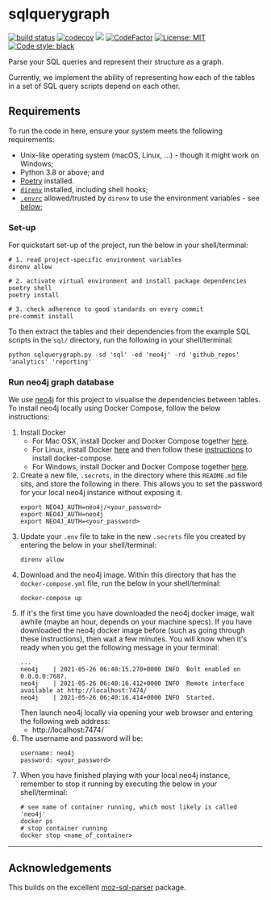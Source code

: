 # sqlquerygraph
[![build status](https://github.com/avisionh/sqlquerygraph/workflows/pytesting/badge.svg)](https://github.com/avisionh/sqlqueryraph/actions)
[![codecov](https://codecov.io/gh/avisionh/sqlquerygraph/branch/main/graph/badge.svg?token=8TD296ECEE)](https://codecov.io/gh/avisionh/sqlquerygraph)
[![](https://img.shields.io/badge/python-3.8%2B-blue.svg)](https://www.python.org/downloads/)
[![CodeFactor](https://www.codefactor.io/repository/github/avisionh/sqlquerygraph/badge)](https://www.codefactor.io/repository/github/avisionh/sqlquerygraph)
[![License: MIT](https://img.shields.io/badge/License-MIT-informational.svg)](https://opensource.org/licenses/MIT)
[![Code style: black](https://img.shields.io/badge/code%20style-black-000000.svg)](https://github.com/psf/black)

Parse your SQL queries and represent their structure as a graph.

Currently, we implement the ability of representing how each of the tables in a set of SQL query scripts depend on each other.

## Requirements
To run the code in here, ensure your system meets the following requirements:
- Unix-like operating system (macOS, Linux, ...) - though it might work on Windows;
- Python 3.8 or above; and
- [Poetry](https://python-poetry.org/docs/) installed.
- [`direnv`](https://direnv.net/) installed, including shell hooks;
- [`.envrc`](https://github.com/avisionh/sqlquerygraph/blob/main/.envrc) allowed/trusted by `direnv` to use the environment variables - see [below](#set-up);

<!--Note there may be some Python IDE-specific requirements around loading environment variables, which are not considered here. -->

### Set-up
For quickstart set-up of the project, run the below in your shell/terminal:
```shell script
# 1. read project-specific environment variables
direnv allow

# 2. activate virtual environment and install package dependencies
poetry shell
poetry install

# 3. check adherence to good standards on every commit
pre-commit install
```

To then extract the tables and their dependencies from the example SQL scripts in the `sql/` directory, run the following in your shell/terminal:
```shell script
python sqlquerygraph.py -sd 'sql' -ed 'neo4j' -rd 'github_repos' 'analytics' 'reporting'
```

### Run neo4j graph database
We use [neo4j](https://neo4j.com/) for this project to visualise the dependencies between tables. To install neo4j locally using Docker Compose, follow the below instructions:
1. Install Docker
    + For Mac OSX, install Docker and Docker Compose together [here](https://docs.docker.com/docker-for-mac/install/).
    + For Linux, install Docker [here](https://docs.docker.com/engine/install/) and then follow these [instructions](https://docs.docker.com/compose/install/) to install docker-compose.
    + For Windows, install Docker and Docker Compose together [here](https://docs.docker.com/docker-for-windows/install/).
1. Create a new file, `.secrets`, in the directory where this `README.md` file sits, and store the following in there. This allows you to set the password for your local neo4j instance without exposing it.
   ```
   export NEO4J_AUTH=neo4j/<your_password>
   export NEO4J_AUTH=neo4j
   export NEO4J_AUTH=<your_password>
   ```
1. Update your `.env` file to take in the new `.secrets` file you created by entering the below in your shell/terminal:
   ```shell script
   direnv allow
   ```
1. Download and the neo4j image. Within this directory that has the `docker-compose.yml` file, run the below in your shell/terminal:
    ```shell script
    docker-compose up
    ```
1. If it's the first time you have downloaded the neo4j docker image, wait awhile (maybe an hour, depends on your machine specs). If you have downloaded the neo4j docker image before (such as going through these instructions), then wait a few minutes. You will know when it's ready when you get the following message in your terminal:
   ```
   ...
   neo4j    | 2021-05-26 06:40:15.270+0000 INFO  Bolt enabled on 0.0.0.0:7687.
   neo4j    | 2021-05-26 06:40:16.412+0000 INFO  Remote interface available at http://localhost:7474/
   neo4j    | 2021-05-26 06:40:16.414+0000 INFO  Started.
   ```
   Then launch neo4j locally via opening your web browser and entering the following web address:
    - http://localhost:7474/
1. The username and password will be:
   ```
   username: neo4j
   password: <your_password>
   ```
1. When you have finished playing with your local neo4j instance, remember to stop it running by executing the below in your shell/terminal:
   ```shell script
   # see name of container running, which most likely is called 'neo4j'
   docker ps
   # stop container running
   docker stop <name_of_container>
   ```

***

## Acknowledgements
This builds on the excellent [moz-sql-parser](https://github.com/mozilla/moz-sql-parser) package.
